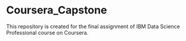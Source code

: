 # Coursera_Capstone
This repository is created for the final assignment of IBM Data Science Professional course on Coursera. 
